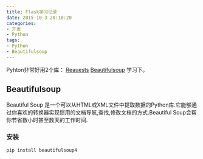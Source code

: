 ```yaml
---
title: Flask学习记录
date: 2015-10-3 20:10:20
categories:
- 开发
- Python
tags:
- Python
- Beautifulsoup
---
```

Pyhton非常好用2个库：
[Reauests](http://docs.python-requests.org/zh_CN/latest/user/quickstart.html) [Beautifulsoup](https://www.crummy.com/software/BeautifulSoup/bs4/doc.zh/)
学习下。

<!--more-->
## Beautifulsoup
Beautiful Soup 是一个可以从HTML或XML文件中提取数据的Python库.它能够通过你喜欢的转换器实现惯用的文档导航,查找,修改文档的方式.Beautiful Soup会帮你节省数小时甚至数天的工作时间.

### 安装
```
pip install beautifulsoup4
```
